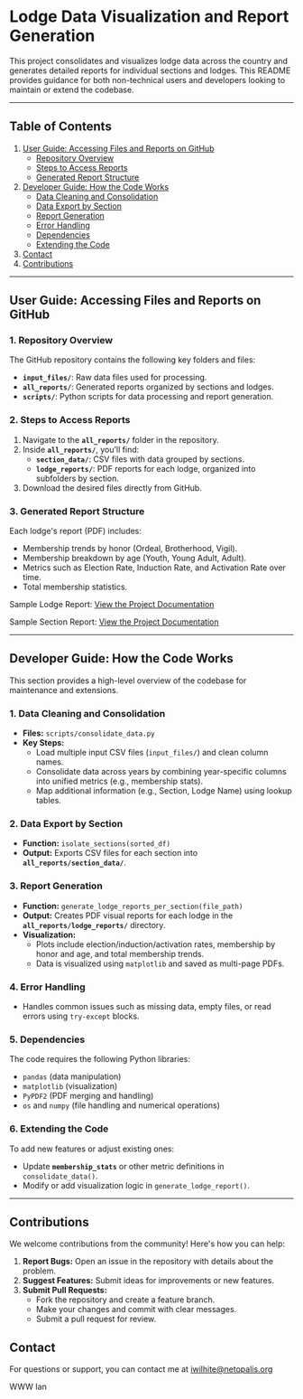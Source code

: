 # Lodge Data Visualization and Report Generation

This project consolidates and visualizes lodge data across the country and generates detailed reports for individual sections and lodges. This README provides guidance for both non-technical users and developers looking to maintain or extend the codebase.

---

## Table of Contents
1. [User Guide: Accessing Files and Reports on GitHub](#user-guide-accessing-files-and-reports-on-github)
   - [Repository Overview](#1-repository-overview)
   - [Steps to Access Reports](#2-steps-to-access-reports)
   - [Generated Report Structure](#3-generated-report-structure)
2. [Developer Guide: How the Code Works](#developer-guide-how-the-code-works)
   - [Data Cleaning and Consolidation](#1-data-cleaning-and-consolidation)
   - [Data Export by Section](#2-data-export-by-section)
   - [Report Generation](#3-report-generation)
   - [Error Handling](#4-error-handling)
   - [Dependencies](#5-dependencies)
   - [Extending the Code](#6-extending-the-code)
3. [Contact](#contact)
4. [Contributions](#contributions)

---

## User Guide: Accessing Files and Reports on GitHub

### 1. Repository Overview
The GitHub repository contains the following key folders and files:
- **`input_files/`**: Raw data files used for processing.
- **`all_reports/`**: Generated reports organized by sections and lodges.
- **`scripts/`**: Python scripts for data processing and report generation.

### 2. Steps to Access Reports
1. Navigate to the **`all_reports/`** folder in the repository.
2. Inside **`all_reports/`**, you'll find:
   - **`section_data/`**: CSV files with data grouped by sections.
   - **`lodge_reports/`**: PDF reports for each lodge, organized into subfolders by section.
3. Download the desired files directly from GitHub.

### 3. Generated Report Structure
Each lodge's report (PDF) includes:
- Membership trends by honor (Ordeal, Brotherhood, Vigil).
- Membership breakdown by age (Youth, Young Adult, Adult).
- Metrics such as Election Rate, Induction Rate, and Activation Rate over time.
- Total membership statistics.

Sample Lodge Report:
[View the Project Documentation](all_reports/lodge_reports/Section_G3/Netopalis%20Sipo%20Schipinachk_Visual_Report.pdf)

Sample Section Report:
[View the Project Documentation](all_reports/section_reports/Section_G3_Visual_Report.pdf)


---

## Developer Guide: How the Code Works

This section provides a high-level overview of the codebase for maintenance and extensions.

### 1. **Data Cleaning and Consolidation**
- **Files:** `scripts/consolidate_data.py`
- **Key Steps:**
  - Load multiple input CSV files (`input_files/`) and clean column names.
  - Consolidate data across years by combining year-specific columns into unified metrics (e.g., membership stats).
  - Map additional information (e.g., Section, Lodge Name) using lookup tables.

### 2. **Data Export by Section**
- **Function:** `isolate_sections(sorted_df)`
- **Output:** Exports CSV files for each section into **`all_reports/section_data/`**.

### 3. **Report Generation**
- **Function:** `generate_lodge_reports_per_section(file_path)`
- **Output:** Creates PDF visual reports for each lodge in the **`all_reports/lodge_reports/`** directory.
- **Visualization:** 
  - Plots include election/induction/activation rates, membership by honor and age, and total membership trends.
  - Data is visualized using `matplotlib` and saved as multi-page PDFs.

### 4. **Error Handling**
- Handles common issues such as missing data, empty files, or read errors using `try-except` blocks.

### 5. **Dependencies**
The code requires the following Python libraries:
- `pandas` (data manipulation)
- `matplotlib` (visualization)
- `PyPDF2` (PDF merging and handling)
- `os` and `numpy` (file handling and numerical operations)

### 6. **Extending the Code**
To add new features or adjust existing ones:
- Update **`membership_stats`** or other metric definitions in `consolidate_data()`.
- Modify or add visualization logic in `generate_lodge_report()`.

---

## Contributions
We welcome contributions from the community! Here's how you can help:
1. **Report Bugs:** Open an issue in the repository with details about the problem.
2. **Suggest Features:** Submit ideas for improvements or new features.
3. **Submit Pull Requests:** 
   - Fork the repository and create a feature branch.
   - Make your changes and commit with clear messages.
   - Submit a pull request for review.

## Contact
For questions or support, you can contact me at iwilhite@netopalis.org 

WWW
Ian
